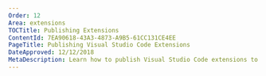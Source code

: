 ```yaml
---
Order: 12
Area: extensions
TOCTitle: Publishing Extensions
ContentId: 7EA90618-43A3-4873-A9B5-61CC131CE4EE
PageTitle: Publishing Visual Studio Code Extensions
DateApproved: 12/12/2018
MetaDescription: Learn how to publish Visual Studio Code extensions to the public Marketplace and share them with other developers.
---
```

